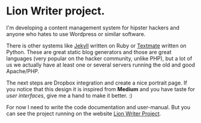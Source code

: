 # Lion Writer project.

I'm developing a content management system for hipster hackers and anyone who hates to use Wordpress or similar software.

There is other systems like [Jekyll](https://github.com/mojombo/jekyll) written on Ruby or [Textmate](https://github.com/ametaireau/pelican) written on Python. These are great static blog generators and those are great languages (very popular on the hacker community, unlike PHP), but a lot of us we actually have at least one or several servers running the old and good Apache/PHP.

The next steps are Dropbox integration and create a nice portrait page. If you notice that this design it is inspired from **Medium** and you have taste for *user* *interfaces*, give me a hand to make it better. :)

For now I need to write the code documentation and user-manual. But you can see the project running on the website [Lion Writer Project](http://lionwriter.org/).